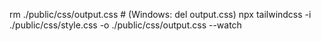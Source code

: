 rm ./public/css/output.css # (Windows: del output.css) 
npx tailwindcss -i ./public/css/style.css -o ./public/css/output.css --watch
